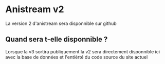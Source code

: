 # Anistream v2
La version 2 d'anistream sera disponnible sur github

## Quand sera t-elle disponnible ?
Lorsque la v3 sortira publiquement la v2 sera directement disponnible ici avec la base de données et l'entièrté du code source du site actuel
